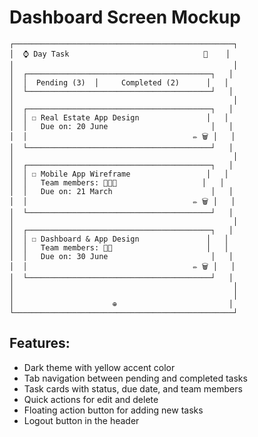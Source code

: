 # Dashboard Screen Mockup

```
┌─────────────────────────────────────────────────┐
│  ⌚ Day Task                              🚪    │
│                                                 │
│  ┌─────────────────────────────────────────┐   │
│  │  Pending (3)  │     Completed (2)      │   │
│  └─────────────────────────────────────────┘   │
│                                                 │
│  ┌─────────────────────────────────────────┐   │
│  │ ☐ Real Estate App Design               │   │
│  │   Due on: 20 June                       │   │
│  │                                     ✏️ 🗑️ │   │
│  └─────────────────────────────────────────┘   │
│                                                 │
│  ┌─────────────────────────────────────────┐   │
│  │ ☐ Mobile App Wireframe                 │   │
│  │   Team members: 👤👤👤                   │   │
│  │   Due on: 21 March                      │   │
│  │                                     ✏️ 🗑️ │   │
│  └─────────────────────────────────────────┘   │
│                                                 │
│  ┌─────────────────────────────────────────┐   │
│  │ ☐ Dashboard & App Design               │   │
│  │   Team members: 👤👤                     │   │
│  │   Due on: 30 June                       │   │
│  │                                     ✏️ 🗑️ │   │
│  └─────────────────────────────────────────┘   │
│                                                 │
│                                                 │
│                      ⊕                         │
└─────────────────────────────────────────────────┘
```

## Features:
- Dark theme with yellow accent color
- Tab navigation between pending and completed tasks
- Task cards with status, due date, and team members
- Quick actions for edit and delete
- Floating action button for adding new tasks
- Logout button in the header
